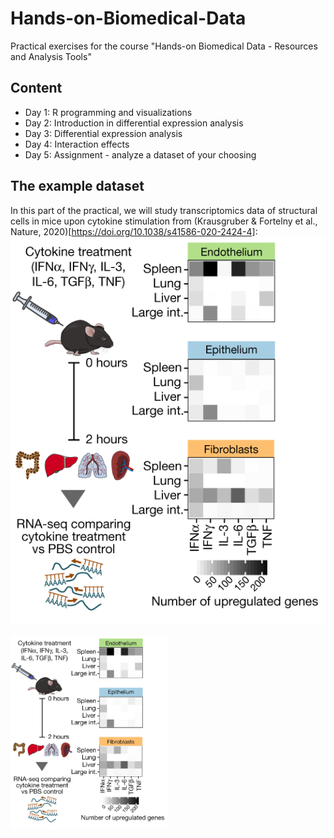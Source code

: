 # Hands-on-Biomedical-Data
Practical exercises for the course "Hands-on Biomedical Data - Resources and Analysis Tools"

## Content
* Day 1: R programming and visualizations
* Day 2: Introduction in differential expression analysis
* Day 3: Differential expression analysis
* Day 4: Interaction effects
* Day 5: Assignment - analyze a dataset of your choosing

<!-- ![Image](x.png) -->

## The example dataset
In this part of the practical, we will study transcriptomics data of structural cells in mice upon cytokine stimulation from (Krausgruber & Fortelny et al., Nature, 2020)[https://doi.org/10.1038/s41586-020-2424-4]:
![Structural immunity](StructuralImmunity.png)

<img src="StructuralImmunity.png" width="50%">